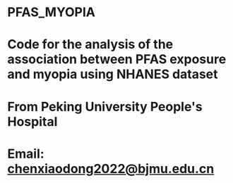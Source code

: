 # PFAS_MYOPIA
# Code for the analysis of the association between PFAS exposure and myopia using NHANES dataset
# From Peking University People's Hospital
# Email: chenxiaodong2022@bjmu.edu.cn
